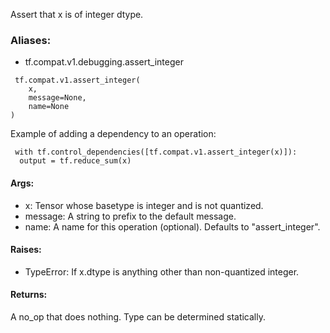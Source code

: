 Assert that x is of integer dtype.
### Aliases:
- tf.compat.v1.debugging.assert_integer

```
 tf.compat.v1.assert_integer(
    x,
    message=None,
    name=None
)
```
Example of adding a dependency to an operation:

```
 with tf.control_dependencies([tf.compat.v1.assert_integer(x)]):
  output = tf.reduce_sum(x)
```
#### Args:
- x: Tensor whose basetype is integer and is not quantized.
- message: A string to prefix to the default message.
- name: A name for this operation (optional). Defaults to "assert_integer".
#### Raises:
- TypeError: If x.dtype is anything other than non-quantized integer.
#### Returns:
A no_op that does nothing. Type can be determined statically.
